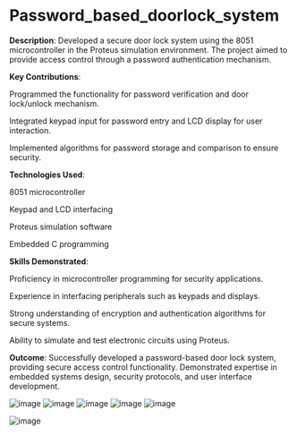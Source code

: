 # Password_based_doorlock_system
**Description**: Developed a secure door lock system using the 8051 microcontroller in the Proteus simulation environment. The project aimed to provide access control through a password authentication mechanism.

**Key Contributions**:

Programmed the functionality for password verification and door lock/unlock mechanism.

Integrated keypad input for password entry and LCD display for user interaction.

Implemented algorithms for password storage and comparison to ensure security.

**Technologies Used**:

8051 microcontroller

Keypad and LCD interfacing

Proteus simulation software

Embedded C programming

**Skills Demonstrated**:

Proficiency in microcontroller programming for security applications.

Experience in interfacing peripherals such as keypads and displays.

Strong understanding of encryption and authentication algorithms for secure systems.

Ability to simulate and test electronic circuits using Proteus.

**Outcome**: Successfully developed a password-based door lock system, providing secure access control functionality. Demonstrated expertise in embedded systems design, security protocols, and user interface development.

![image](https://github.com/NikitaDubey21/Password_based_doorlock_system/assets/165022249/cd0feed6-c014-45a3-a2d3-9e5a9b00ad5c)
![image](https://github.com/NikitaDubey21/Password_based_doorlock_system/assets/165022249/d81d8432-577b-473d-8531-04c9e920be1b)
![image](https://github.com/NikitaDubey21/Password_based_doorlock_system/assets/165022249/0a18e653-fcfc-4ee1-9c7c-991816c1a6f9)
![image](https://github.com/NikitaDubey21/Password_based_doorlock_system/assets/165022249/a96f9695-15c8-4557-aedc-c049b93dc0ef)
![image](https://github.com/NikitaDubey21/Password_based_doorlock_system/assets/165022249/2281c00f-e3d8-4ade-a291-6a9797da2f7d)

![image](https://github.com/NikitaDubey21/Password_based_doorlock_system/assets/165022249/66e9b6d3-f4b5-4e5e-9503-ec3f32247a54)




